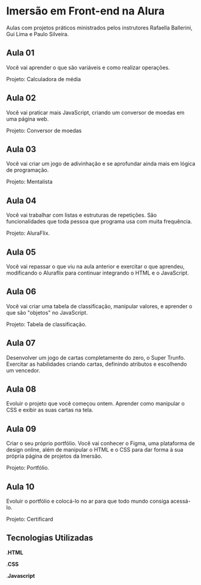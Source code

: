# Imersão em Front-end na Alura

Aulas com projetos práticos ministrados pelos instrutores Rafaella Ballerini, Gui Lima e Paulo Silveira.


## Aula 01
Você vai aprender o que são variáveis e como realizar operações.

Projeto: Calculadora de média

## Aula 02
Você vai praticar mais JavaScript, criando um conversor de moedas em uma página web.

Projeto: Conversor de moedas

## Aula 03
Você vai criar um jogo de adivinhação e se aprofundar ainda mais em lógica de programação.

Projeto: Mentalista

## Aula 04
Você vai trabalhar com listas e estruturas de repetições. São funcionalidades que toda pessoa que programa usa com muita frequência.

Projeto: AluraFlix.

## Aula 05
Você vai repassar o que viu na aula anterior e exercitar o que aprendeu, modificando o Aluraflix para continuar integrando o HTML e o JavaScript.

## Aula 06
Você vai criar uma tabela de classificação, manipular valores, e aprender o que são "objetos" no JavaScript.

Projeto: Tabela de classificação.

## Aula 07
Desenvolver um jogo de cartas completamente do zero, o Super Trunfo. Exercitar as habilidades criando cartas, definindo atributos e escolhendo um vencedor.

## Aula 08
Evoluir o projeto que você começou ontem. Aprender como manipular o CSS e exibir as suas cartas na tela.

## Aula 09
Criar o seu próprio portfólio. Você vai conhecer o Figma, uma plataforma de design online, além de manipular o HTML e o CSS para dar forma à sua própria página de projetos da Imersão.

Projeto: Portfólio.

## Aula 10 
Evoluir o portfólio e colocá-lo no ar para que todo mundo consiga acessá-lo.

Projeto: Certificard

## Tecnologias Utilizadas
.**HTML**

.**CSS**

.**Javascript** 























